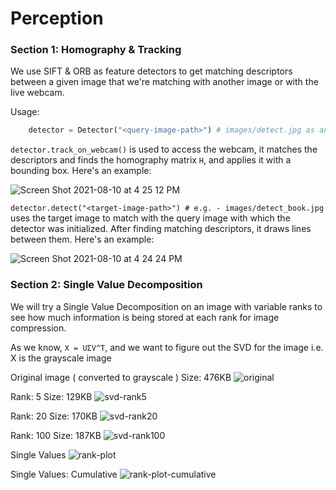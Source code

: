 # Perception

### Section 1: Homography & Tracking

We use SIFT & ORB as feature detectors to get matching descriptors between a given image that we're matching with another 
image or with the live webcam.

Usage: 

```python
    detector = Detector("<query-image-path>") # images/detect.jpg as an example
```

`detector.track_on_webcam()` is used to access the webcam, it matches the descriptors and finds the homography matrix `H`, 
and applies it with a bounding box. Here's an example:

![Screen Shot 2021-08-10 at 4 25 12 PM](https://user-images.githubusercontent.com/1413154/128947505-0eb47c78-fd39-4ab2-974b-eee89b26cbef.png)


`detector.detect("<target-image-path>") # e.g. - images/detect_book.jpg` uses the target image to match with the query image
with which the detector was initialized. After finding matching descriptors, it draws lines between them. Here's an example:

![Screen Shot 2021-08-10 at 4 24 24 PM](https://user-images.githubusercontent.com/1413154/128947520-15e316bc-e3d7-401c-8245-8e263f2a6f7f.png)


### Section 2: Single Value Decomposition

We will try a Single Value Decomposition on an image with variable
ranks to see how much information is being stored at each rank for image compression.

As we know, ```X = UΣV^T```, and we want to figure out the SVD for the image i.e. X is the grayscale image

Original image ( converted to grayscale )
Size: 476KB
![original](https://user-images.githubusercontent.com/1413154/128650465-3daf04b0-68b6-4fff-b612-65defafecf9b.jpg)


Rank: 5
Size: 129KB
![svd-rank5](https://user-images.githubusercontent.com/1413154/128650471-63f573cf-0b6b-436c-82c9-dbe29cb5fae1.jpg)


Rank: 20
Size: 170KB
![svd-rank20](https://user-images.githubusercontent.com/1413154/128650475-06edfcc8-0b70-4c41-bfeb-88711a0607d3.jpg)


Rank: 100
Size: 187KB
![svd-rank100](https://user-images.githubusercontent.com/1413154/128650478-eeef589c-70af-4488-a441-989b8518f2a5.jpg)


Single Values
![rank-plot](https://user-images.githubusercontent.com/1413154/128650480-3955d744-199d-4906-a4b8-28b5d5062605.jpg)


Single Values: Cumulative
![rank-plot-cumulative](https://user-images.githubusercontent.com/1413154/128650484-ab9e5dbe-ef2d-4228-b538-6f8f1c6a6058.jpg)



